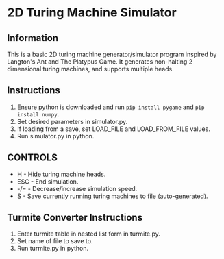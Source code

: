 # 2D Turing Machine Simulator
## Information
This is a basic 2D turing machine generator/simulator program inspired by Langton's Ant and The Platypus Game. It generates non-halting 2 dimensional turing machines, and supports multiple heads.

## Instructions
1. Ensure python is downloaded and run ```pip install pygame``` and ```pip install numpy```.
2. Set desired parameters in simulator.py.
3. If loading from a save, set LOAD_FILE and LOAD_FROM_FILE values.
4. Run simulator.py in python.

## CONTROLS
- H - Hide turing machine heads.
- ESC - End simulation.
- -/= - Decrease/increase simulation speed.
- S - Save currently running turing machines to file (auto-generated).

## Turmite Converter Instructions
1. Enter turmite table in nested list form in turmite.py.
2. Set name of file to save to.
3. Run turmite.py in python.